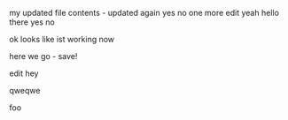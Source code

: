 my updated file contents - updated again
yes no one more edit yeah hello there
yes
no

ok looks like ist working now

here we go - save!

edit hey


qweqwe

foo